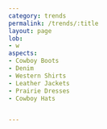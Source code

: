 ```yaml
---
category: trends
permalink: /trends/:title
layout: page
lob:
- w
aspects:
- Cowboy Boots
- Denim
- Western Shirts
- Leather Jackets
- Prairie Dresses
- Cowboy Hats


---
```


